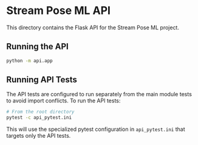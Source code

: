 # Stream Pose ML API

This directory contains the Flask API for the Stream Pose ML project.

## Running the API

```bash
python -m api.app
```

## Running API Tests

The API tests are configured to run separately from the main module tests to avoid import conflicts. To run the API tests:

```bash
# From the root directory
pytest -c api_pytest.ini
```

This will use the specialized pytest configuration in `api_pytest.ini` that targets only the API tests.
